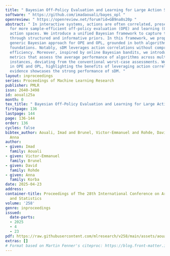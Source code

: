 ```yaml
---
title: " Bayesian Off-Policy Evaluation and Learning for Large Action Spaces "
software: " https://github.com/imadaouali/bayes_opl "
openreview: " https://openreview.net/forum?id=GB9na8s20p "
abstract: " In interactive systems, actions are often correlated, presenting an opportunity
  for more sample-efficient off-policy evaluation (OPE) and learning (OPL) in large
  action spaces. We introduce a unified Bayesian framework to capture these correlations
  through structured and informative priors. In this framework, we propose sDM, a
  generic Bayesian approach for OPE and OPL, grounded in both algorithmic and theoretical
  foundations. Notably, sDM leverages action correlations without compromising computational
  efficiency. Moreover, inspired by online Bayesian bandits, we introduce Bayesian
  metrics that assess the average performance of algorithms across multiple problem
  instances, deviating from the conventional worst-case assessments. We analyze sDM
  in OPE and OPL, highlighting the benefits of leveraging action correlations. Empirical
  evidence showcases the strong performance of sDM. "
layout: inproceedings
series: Proceedings of Machine Learning Research
publisher: PMLR
issn: 2640-3498
id: aouali25a
month: 0
tex_title: " Bayesian Off-Policy Evaluation and Learning for Large Action Spaces "
firstpage: 136
lastpage: 144
page: 136-144
order: 136
cycles: false
bibtex_author: Aouali, Imad and Brunel, Victor-Emmanuel and Rohde, David and Korba,
  Anna
author:
- given: Imad
  family: Aouali
- given: Victor-Emmanuel
  family: Brunel
- given: David
  family: Rohde
- given: Anna
  family: Korba
date: 2025-04-23
address:
container-title: Proceedings of The 28th International Conference on Artificial Intelligence
  and Statistics
volume: '258'
genre: inproceedings
issued:
  date-parts:
  - 2025
  - 4
  - 23
pdf: https://raw.githubusercontent.com/mlresearch/v258/main/assets/aouali25a/aouali25a.pdf
extras: []
# Format based on Martin Fenner's citeproc: https://blog.front-matter.io/posts/citeproc-yaml-for-bibliographies/
---
```

